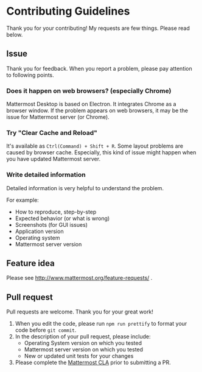 # Contributing Guidelines
Thank you for your contributing! My requests are few things. Please read below.

## Issue
Thank you for feedback. When you report a problem, please pay attention to following points.

### Does it happen on web browsers? (especially Chrome)
Mattermost Desktop is based on Electron. It integrates Chrome as a browser window.
If the problem appears on web browsers, it may be the issue for Mattermost server (or Chrome).

### Try "Clear Cache and Reload"
It's available as `Ctrl(Command) + Shift + R`.
Some layout problems are caused by browser cache.
Especially, this kind of issue might happen when you have updated Mattermost server.

### Write detailed information
Detailed information is very helpful to understand the problem.

For example:
* How to reproduce, step-by-step
* Expected behavior (or what is wrong)
* Screenshots (for GUI issues)
* Application version
* Operating system
* Mattermost server version

## Feature idea
Please see http://www.mattermost.org/feature-requests/ .

## Pull request
Pull requests are welcome. Thank you for your great work!

1. When you edit the code, please run `npm run prettify` to format your code before `git commit`.
2. In the description of your pull request, please include:
   * Operating System version on which you tested
   * Mattermost server version on which you tested
   * New or updated unit tests for your changes
3. Please complete the [Mattermost CLA](http://www.mattermost.org/mattermost-contributor-agreement/) prior to submitting a PR.
